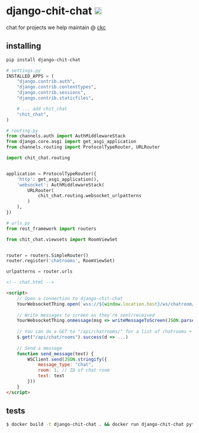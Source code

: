 django-chit-chat [<img src="https://ckcollab.com/assets/images/badges/badge.svg" alt="CKC" height="20">](https://ckcollab.com)
==========
chat for projects we help maintain @ [ckc](https://ckcollab.com)


## installing

```bash
pip install django-chit-chat
```

```python
# settings.py
INSTALLED_APPS = (
    "django.contrib.auth",
    "django.contrib.contenttypes",
    "django.contrib.sessions",
    "django.contrib.staticfiles",

    # ... add chit_chat
    "chit_chat",
)
```

```python
# routing.py
from channels.auth import AuthMiddlewareStack
from django.core.asgi import get_asgi_application
from channels.routing import ProtocolTypeRouter, URLRouter

import chit_chat.routing


application = ProtocolTypeRouter({
    'http': get_asgi_application(),
    'websocket': AuthMiddlewareStack(
        URLRouter(
            chit_chat.routing.websocket_urlpatterns
        )
    ),
})
```

```python
# urls.py
from rest_framework import routers

from chit_chat.viewsets import RoomViewSet


router = routers.SimpleRouter()
router.register('chatrooms', RoomViewSet)

urlpatterns = router.urls
```

```html
<!-- chat.html -->

<script>
    // Open a connection to django-chit-chat
    YourWebsocketThing.open(`wss://${window.location.host}/ws/chatroom/`)
    
    // Write messages to screen as they're sent/received
    YourWebsocketThing.onmessage(msg => writeMessageToScreen(JSON.parse(msg.data)))
    
    // You can do a GET to "/api/chatrooms/" for a list of chatrooms + messages
    $.get("/api/chat/rooms").success(d => ...)
    
    // Send a message
    function send_message(text) {
        WSClient.send(JSON.stringify({
            message_type: "chat",
            room: 1, // ID of chat room
            text: text
        }))
    }
</script>
```


## tests

```bash
$ docker build -t django-chit-chat . && docker run django-chit-chat pytest
```
